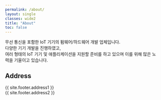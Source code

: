```yaml
---
permalink: /about/
layout: single
classes: wide2
title: "About"
toc: false
---
```

무선 통신을 포함한 IoT 기기의 펌웨어/하드웨어 개발 업체입니다.   
다양한 기기 개발을 진행하였고,  
여러 형태의 IoT 기기 및 애플리케이션을 지원할 준비를 하고 있으며 이를 위해 많은 노력을 기울이고 있습니다.  

## Address
{{ site.footer.address1 }}  
{{ site.footer.address2 }}   
